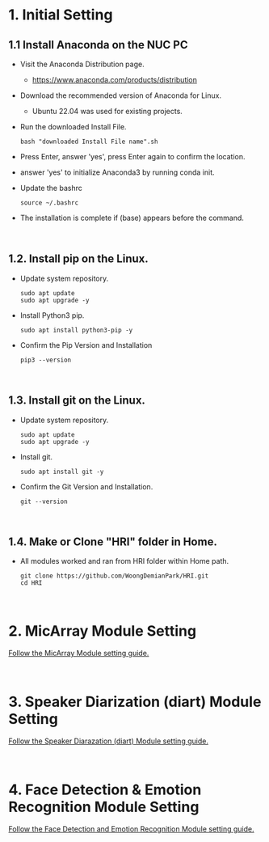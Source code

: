 # 1. Initial Setting

## 1.1 Install Anaconda on the NUC PC

* Visit the Anaconda Distribution page.
  * https://www.anaconda.com/products/distribution


* Download the recommended version of Anaconda for Linux.
  * Ubuntu 22.04 was used for existing projects.


* Run the downloaded Install File.
  ```
  bash "downloaded Install File name".sh
  ```

* Press Enter, answer 'yes', press Enter again to confirm the location.

* answer 'yes' to initialize Anaconda3 by running conda init.

* Update the bashrc
  ```
  source ~/.bashrc
  ```

* The installation is complete if (base) appears before the command.    
</br>

## 1.2. Install pip on the Linux.

* Update system repository.
  ```
  sudo apt update
  sudo apt upgrade -y
  ```

* Install Python3 pip.
  ```
  sudo apt install python3-pip -y
  ```

* Confirm the Pip Version and Installation
  ```
  pip3 --version
  ```
</br>

## 1.3. Install git on the Linux.

* Update system repository.
  ```
  sudo apt update
  sudo apt upgrade -y
  ```

* Install git.
  ```
  sudo apt install git -y
  ```

* Confirm the Git Version and Installation.
  ```
  git --version
  ```
</br>

## 1.4. Make or Clone "HRI" folder in Home.

* All modules worked and ran from HRI folder within Home path.
  ```
  git clone https://github.com/WoongDemianPark/HRI.git
  cd HRI
  ```

</br>

# 2. MicArray Module Setting

[Follow the MicArray Module setting guide.](https://github.com/WoongDemianPark/HRI/tree/main/MicArray)

</br>

# 3. Speaker Diarization (diart) Module Setting

[Follow the Speaker Diarazation (diart) Module setting guide.](https://github.com/WoongDemianPark/HRI/tree/main/diart)

</br>

# 4. Face Detection & Emotion Recognition Module Setting

[Follow the Face Detection and Emotion Recognition Module setting guide.](https://github.com/WoongDemianPark/HRI/tree/main/FaceDetEmo)

</br>


